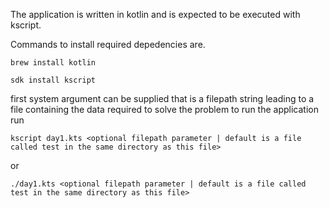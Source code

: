 The application is written in kotlin and is expected to be executed with kscript.

Commands to install required depedencies are.

```
brew install kotlin

sdk install kscript
```

first system argument can be supplied that is a filepath string leading to a file containing the data required to solve the problem
to run the application run

```
kscript day1.kts <optional filepath parameter | default is a file called test in the same directory as this file>
```

or

```
./day1.kts <optional filepath parameter | default is a file called test in the same directory as this file>
```
